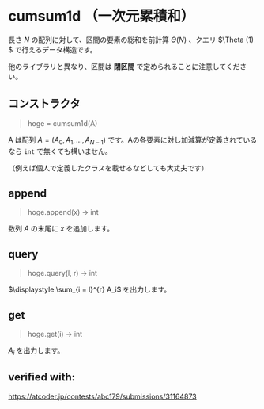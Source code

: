 # cumsum1d （一次元累積和）

長さ $N$ の配列に対して、区間の要素の総和を前計算 $\Theta(N)$ 、クエリ $\Theta (1) $ で行えるデータ構造です。

他のライブラリと異なり、区間は <strong>閉区間</strong> で定められることに注意してください。

## コンストラクタ

>hoge = cumsum1d(A)

A は配列 $A = (A_0, A_1, \dots, A_{N - 1})$ です。Aの各要素に対し加減算が定義されているなら <code>int</code> で無くても構いません。

（例えば個人で定義したクラスを載せるなどしても大丈夫です）

## append

> hoge.append(x) -> int

数列 $A$ の末尾に $x$ を追加します。

##  query

> hoge.query(l, r) -> int

$\displaystyle \sum_{i = l}^{r} A_i$ を出力します。

## get

> hoge.get(i) -> int

$A_i$ を出力します。

## verified with:

https://atcoder.jp/contests/abc179/submissions/31164873